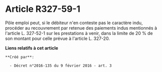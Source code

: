 # Article R327-59-1

Pôle emploi peut, si le débiteur n'en conteste pas le caractère indu, procéder au recouvrement par retenue des paiements
indus mentionnés à l'article L. 327-52-1 sur les prestations à venir, dans la limite de 20 % de son montant pour celle prévue
à l'article L. 327-20.

**Liens relatifs à cet article**

	**Créé par**:

	  - Décret n°2016-135 du 9 février 2016 - art. 3
